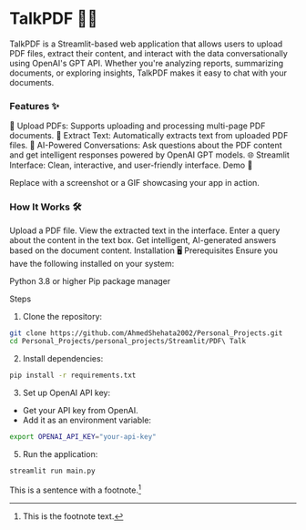 # TalkPDF 📄🤖
TalkPDF is a Streamlit-based web application that allows users to upload PDF files, extract their content, and interact with the data conversationally using OpenAI's GPT API. Whether you're analyzing reports, summarizing documents, or exploring insights, TalkPDF makes it easy to chat with your documents.

### Features ✨
📂 Upload PDFs: Supports uploading and processing multi-page PDF documents.
📝 Extract Text: Automatically extracts text from uploaded PDF files.
💬 AI-Powered Conversations: Ask questions about the PDF content and get intelligent responses powered by OpenAI GPT models.
🌐 Streamlit Interface: Clean, interactive, and user-friendly interface.
Demo 🚀

Replace with a screenshot or a GIF showcasing your app in action.

### How It Works 🛠️
Upload a PDF file.
View the extracted text in the interface.
Enter a query about the content in the text box.
Get intelligent, AI-generated answers based on the document content.
Installation 🖥️
Prerequisites
Ensure you have the following installed on your system:

Python 3.8 or higher
Pip package manager

Steps
1. Clone the repository:
```sh
git clone https://github.com/AhmedShehata2002/Personal_Projects.git
cd Personal_Projects/personal_projects/Streamlit/PDF\ Talk
```
2. Install dependencies:
```sh
pip install -r requirements.txt
```
3. Set up OpenAI API key:
- Get your API key from OpenAI.
- Add it as an environment variable:
```bash
export OPENAI_API_KEY="your-api-key"
 ```
5. Run the application:
 ```sh
streamlit run main.py
``` 
This is a sentence with a footnote.[^1]

[^1]: This is the footnote text.
